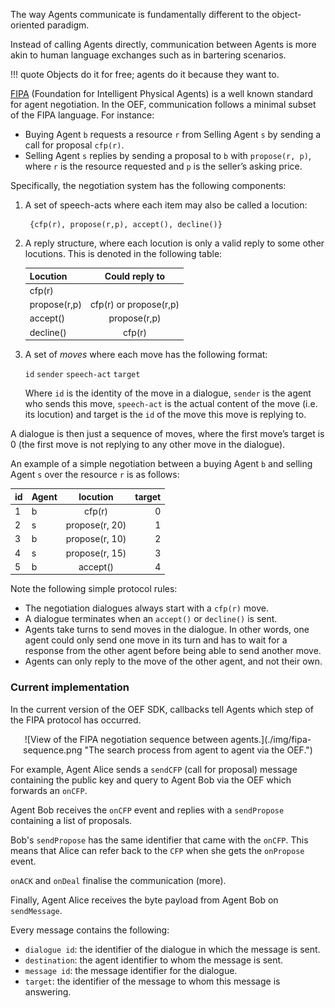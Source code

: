 The way Agents communicate is fundamentally different to the object-oriented paradigm. 

Instead of calling Agents directly, communication between Agents is more akin to human language exchanges such as in bartering scenarios.

!!! quote
	Objects do it for free; agents do it because they want to. 

<a href="https://en.wikipedia.org/wiki/Foundation_for_Intelligent_Physical_Agents" target=_blank>FIPA</a> (Foundation for Intelligent Physical Agents) is a well known standard for agent negotiation. In the OEF, communication follows a minimal subset of the FIPA language. For instance:

* Buying Agent `b` requests a resource `r` from Selling Agent `s` by sending a call for proposal `cfp(r)`.
* Selling Agent `s` replies by sending a proposal to `b` with `propose(r, p)`, where `r` is the resource requested and `p` is the seller’s asking price. 

Specifically, the negotiation system has the following components: 

1. A set of speech-acts where each item may also be called a locution: 

		{cfp(r), propose(r,p), accept(), decline()}

2. A reply structure, where each locution is only a valid reply to some other locutions. This is denoted in the following table:




	| Locution   |      Could reply to      |  
	|----------|:-------------:|
	| cfp(r) |  | 
	| propose(r,p) |    cfp(r) or propose(r,p) |
	| accept() |  propose(r,p) | 
	| decline()|    cfp(r) |





3. A set of *moves* where each move has the following format: 

	`id`	`sender`	`speech-act`	`target`

	Where `id` is the identity of the move in a dialogue, `sender` is the agent who sends this move, `speech-act` is the actual content of the move (i.e. its locution) and target is the `id` of the move this move is replying to. 

A dialogue is then just a sequence of moves, where the first move’s target is 0 (the first move is not replying to any other move in the dialogue).

An example of a simple negotiation between a buying Agent `b` and selling Agent `s` over the resource `r` is as follows: 
<center>



|  id  | Agent |   locution   | target |
| -------- |:-------------| :---------:| -------:|
| 1 | b | cfp(r) | 0 |
| 2 | s | propose(r, 20) | 1 |
| 3 | b | propose(r, 10)  | 2 |
| 4 | s | propose(r, 15) | 3 |
| 5 | b | accept() | 4 |


</center>

Note the following simple protocol rules:

* The negotiation dialogues always start with a `cfp(r)` move.
* A dialogue terminates when an `accept()` or `decline()` is sent. 
* Agents take turns to send moves in the dialogue. In other words, one agent could only send one move in its turn and has to wait for a response from the other agent before being able to send another move.
* Agents can only reply to the move of the other agent, and not their own.

### Current implementation

In the current version of the OEF SDK, callbacks tell Agents which step of the FIPA protocol has occurred.

<center>
![View of the FIPA negotiation sequence between agents.](./img/fipa-sequence.png "The search process from agent to agent via the OEF.")
</center>

For example, Agent Alice sends a `sendCFP` (call for proposal) message containing the public key and query to Agent Bob via the OEF which forwards an `onCFP`.

Agent Bob receives the `onCFP` event and replies with a `sendPropose` containing a list of proposals. 

Bob's `sendPropose` has the same identifier that came with the `onCFP`. This means that Alice can refer back to the `CFP` when she gets the `onPropose` event.

`onACK` and `onDeal` finalise the communication (more).

Finally, Agent Alice receives the byte payload from Agent Bob on `sendMessage`.

Every message contains the following:

* `dialogue id`: the identifier of the dialogue in which the message is sent.
* `destination`: the agent identifier to whom the message is sent.
* `message id`: the message identifier for the dialogue.
* `target`: the identifier of the message to whom this message is answering.

<!--Some other parameters, are included depending on the message.-->


<br/>
